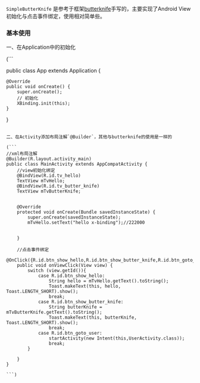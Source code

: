 `SimpleButterKnife` 是参考于框架<a href="https://github.com/JakeWharton/butterknife">butterknife</a>手写的，主要实现了Android View初始化与点击事件绑定，使用相对简单些。

### 基本使用

一、在Application中的初始化

(```

public class App extends Application {

    @Override
    public void onCreate() {
        super.onCreate();
        // 初始化
        XBinding.init(this);
    }
}

```)

二、在Activity添加布局注解`@Builder`，其他与butterknife的使用是一样的

(```
//xml布局注解
@Builder(R.layout.activity_main)
public class MainActivity extends AppCompatActivity {
    //view初始化绑定
    @BindView(R.id.tv_hello)
    TextView mTvHello;
    @BindView(R.id.tv_butter_knife)
    TextView mTvButterKnife;


    @Override
    protected void onCreate(Bundle savedInstanceState) {
        super.onCreate(savedInstanceState);
        mTvHello.setText("hello x-binding");//222000


    }

    //点击事件绑定
    @OnClick({R.id.btn_show_hello,R.id.btn_show_butter_knife,R.id.btn_goto_user})
    public void onViewClick(View view) {
        switch (view.getId()){
            case R.id.btn_show_hello:
                String hello = mTvHello.getText().toString();
                Toast.makeText(this, hello, Toast.LENGTH_SHORT).show();
                break;
            case R.id.btn_show_butter_knife:
                String butterKnife = mTvButterKnife.getText().toString();
                Toast.makeText(this, butterKnife, Toast.LENGTH_SHORT).show();
                break;
            case R.id.btn_goto_user:
                startActivity(new Intent(this,UserActivity.class));
                break;
        }

    }
}

```)

